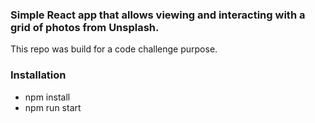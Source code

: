 ### Simple React app that allows viewing and interacting with a grid of photos from Unsplash.

This repo was build for a code challenge purpose.

### Installation

- npm install
- npm run start
